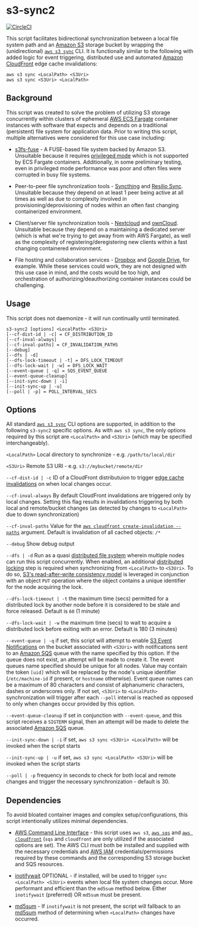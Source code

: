 # s3-sync2
[![CircleCI](https://circleci.com/gh/jasontread/s3-sync2.svg?style=svg&circle-token=a487acc2bd234fcdadb0eb556c27a173d1c1123c)](https://circleci.com/gh/jasontread/s3-sync2)

This script facilitates bidirectional synchronization between a local file 
system path and an [Amazon S3](https://aws.amazon.com/s3/) storage bucket by 
wrapping the (unidirectional) 
[`aws s3 sync`](https://docs.aws.amazon.com/cli/latest/reference/s3/sync.html)
CLI. It is functionally similar to the following with added logic for event 
triggering, distributed use and automated 
[Amazon CloudFront](https://aws.amazon.com/cloudfront/) edge cache 
invalidations:

```
aws s3 sync <LocalPath> <S3Uri>
aws s3 sync <S3Uri> <LocalPath>
```

## Background
This script was created to solve the problem of utilizing S3 storage 
concurrently within clusters of ephemeral 
[AWS ECS Fargate](https://aws.amazon.com/fargate/) container instances with 
software that expects and depends on a traditional (persistent) file system for 
application data. Prior to writing this script, multiple alternatives were 
considered for this use case including:

* [s3fs-fuse](https://github.com/s3fs-fuse/s3fs-fuse) - A FUSE-based file 
system backed by Amazon S3. Unsuitable because it requires 
[privileged mode](https://twpower.github.io/178-run-container-as-privileged-mode-en)
which is not supported by ECS Fargate containers. Additionally, in some 
preliminary testing, even in privileged mode performance was poor and often 
files were corrupted in busy file systems.

* Peer-to-peer file synchronization tools - [Syncthing](https://syncthing.net)
and [Resilio Sync](https://www.resilio.com/individuals/). Unsuitable because 
they depend on at least 1 peer being active at all times as well as due to 
complexity involved in provisioning/deprovisioning of nodes within an often 
fast changing containerized environment.

* Client/server file synchronization tools - [Nextcloud](https://nextcloud.com)
and [ownCloud](https://owncloud.org/). Unsuitable because they depend on a 
maintaining a dedicated server (which is what we're trying to get away from 
with AWS Fargate), as well as the complexity of registering/deregistering new
clients within a fast changing containered environment.

* File hosting and collaboration services - [Dropbox](https://www.dropbox.com/)
and [Google Drive](https://www.google.com/drive/), for example. While these 
services could work, they are not designed with this use case in mind, and the 
costs would be too high, and orchestration of authorizing/deauthorizing 
container instances could be challenging.

## Usage
This script does not daemonize - it will run continually until terminated. 

```
s3-sync2 [options] <LocalPath> <S3Uri>
[--cf-dist-id | -c] = CF_DISTRIBUTION_ID
[--cf-inval-always]
[--cf-inval-paths] = CF_INVALIDATION_PATHS
[--debug]
[--dfs | -d]
[--dfs-lock-timeout | -t] = DFS_LOCK_TIMEOUT
[--dfs-lock-wait | -w] = DFS_LOCK_WAIT
[--event-queue | -q] = SQS_EVENT_QUEUE
[--event-queue-cleanup]
[--init-sync-down | -i]
[--init-sync-up | -u]
[--poll | -p] = POLL_INTERVAL_SECS
```

## Options
All standard 
[`aws s3 sync`](https://docs.aws.amazon.com/cli/latest/reference/s3/sync.html) 
CLI options are supported, in addition to the following `s3-sync2` specific 
options. As with `aws s3 sync`, the only options required by this script are 
`<LocalPath>` and `<S3Uri>` (which may be specified interchangeably).

`<LocalPath>` Local directory to synchronize - e.g. `/path/to/local/dir`

`<S3Uri>` Remote S3 URI - e.g. `s3://mybucket/remote/dir`

`--cf-dist-id | -c` ID of a CloudFront distributuion to trigger 
[edge cache invalidations](https://docs.aws.amazon.com/AmazonCloudFront/latest/DeveloperGuide/Invalidation.html)
on when local changes occur.

`--cf-inval-always` By default CloudFront invalidations are triggered only by 
local changes. Setting this flag results in invalidations triggering by both 
local and remote/bucket changes (as detected by changes to `<LocalPath>` due to 
down synchronization)

`--cf-inval-paths` Value for the 
[`aws cloudfront create-invalidation --paths`](https://docs.aws.amazon.com/cli/latest/reference/cloudfront/create-invalidation.html)
argument. Default is invalidation of all cached objects: `/*`

`--debug` Show debug output

`--dfs | -d` Run as a quasi 
[distributed file system](https://en.wikipedia.org/wiki/Comparison_of_distributed_file_systems)
wherein multiple nodes can run this script concurrently. When enabled, an 
additional 
[distributed locking](https://redislabs.com/ebook/part-2-core-concepts/chapter-6-application-components-in-redis/6-2-distributed-locking/)
step is required when synchronizing from `<LocalPath>` to `<S3Uri>`. To do so, 
[S3's read-after-write consistency model](https://docs.aws.amazon.com/AmazonS3/latest/dev/Introduction.html#ConsistencyModel)
is leveraged in conjunction with an object `PUT` operation where the object 
contains a unique identifier for the node acquiring the lock.

`--dfs-lock-timeout | -t` the maximum time (secs) permitted for a distributed 
lock by another node before it is considered to be stale and force released. 
Default is `60` (1 minute)

`--dfs-lock-wait | -w` the maximum time (secs) to wait to acquire a distributed 
lock before exiting with an error. Default is 180 (3 minutes)

`--event-queue | -q` if set, this script will attempt to enable 
[S3 Event Notifications](https://docs.aws.amazon.com/AmazonS3/latest/dev/NotificationHowTo.html)
on the bucket associated with `<S3Uri>` with notifications sent to an 
[Amazon SQS](https://aws.amazon.com/sqs/) queue with the name specified by this 
option. If the queue does not exist, an attempt will be made to create it. The
event queues name specified should be unique for all nodes. Value may contain 
the token `[uid]` which will be replaced by the node's unique identifier 
(`/etc/machine-id` if present, or `hostname` otherwise). Event queue names can 
be a maximum of 80 characters and consist of alphanumeric characters, dashes or 
underscores only. If not set, `<S3Uri>` to `<LocalPath>` synchronization will 
trigger after each `--poll` interval is reached as opposed to only when changes 
occur provided by this option.

`--event-queue-cleanup` if set in conjunction with `--event-queue`, and this 
script receives a `SIGTERM` signal, then an attempt will be made to delete the
associated [Amazon SQS](https://aws.amazon.com/sqs/) queue.

`--init-sync-down | -i` if set, `aws s3 sync <S3Uri> <LocalPath>` will be 
invoked when the script starts

`--init-sync-up | -u` if set, `aws s3 sync <LocalPath> <S3Uri>` will be 
invoked when the script starts

`--poll | -p` frequency in seconds to check for both local and remote changes 
and trigger the necessary synchronization - default is 30.

## Dependencies
To avoid bloated container images and complex setup/configurations, this script 
intentionally utilizes minimal dependencies.

* [AWS Command Line Interface](https://aws.amazon.com/cli/) - this script 
uses `aws s3`, [`aws sqs`](https://docs.aws.amazon.com/cli/latest/reference/sqs/) 
and [`aws cloudfront`](https://docs.aws.amazon.com/cli/latest/reference/cloudfront/) 
(`sqs` and `cloudfront` are only utilized if the associated options are set). 
The AWS CLI must both be installed and supplied with the necessary credentials 
and [AWS IAM](https://aws.amazon.com/iam/) credentials/permissions required by 
these commands and the corresponding S3 storage bucket and SQS resources.

* [inotifywait](http://manpages.ubuntu.com/manpages/bionic/man1/inotifywait.1.html)
OPTIONAL - if installed, will be used to trigger `sync <LocalPath> <S3Uri>` 
events when local file system changes occur. More performant and efficient than 
the `md5sum` method below. Either `inotifywait` (preferred) OR `md5sum` must be 
present.

* [md5sum](http://manpages.ubuntu.com/manpages/bionic/man1/md5sum.1.html) - If 
`inotifywait` is not present, the script will fallback to an 
[md5sum](https://en.wikipedia.org/wiki/Md5sum) method of determining when 
`<LocalPath>` changes have occurred.
